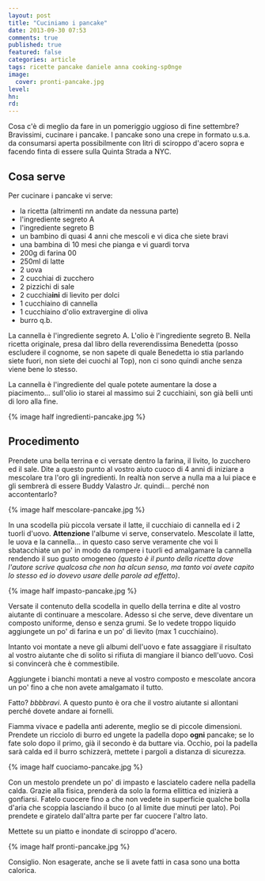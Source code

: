 ```yaml
---
layout: post
title: "Cuciniamo i pancake"
date: 2013-09-30 07:53
comments: true
published: true
featured: false
categories: article
tags: ricette pancake daniele anna cooking-sp0nge
image:
  cover: pronti-pancake.jpg
level:
hn: 
rd: 
---
```


Cosa c'è di meglio da fare in un pomeriggio uggioso di fine settembre?
Bravissimi, cucinare i pancake.
I pancake sono una crepe in formato u.s.a. da consumarsi aperta possibilmente
con litri di sciroppo d'acero sopra e facendo finta di essere sulla Quinta
Strada a NYC.

## Cosa serve

Per cucinare i pancake vi serve:

* la ricetta (altrimenti nn andate da nessuna parte)
* l'ingrediente segreto A
* l'ingrediente segreto B
* un bambino di quasi 4 anni che mescoli e vi dica che siete bravi
* una bambina di 10 mesi che pianga e vi guardi torva
* 200g di farina 00
* 250ml di latte
* 2 uova
* 2 cucchiai di zucchero
* 2 pizzichi di sale
* 2 cucchia**ini** di lievito per dolci
* 1 cucchiaino di cannella
* 1 cucchiaino d'olio extravergine di oliva
* burro q.b.

La cannella è l'ingrediente segreto A. L'olio è l'ingrediente segreto B. Nella
ricetta originale, presa dal libro della reverendissima Benedetta (posso
escludere il cognome, se non sapete di quale Benedetta io stia parlando siete
fuori, non siete dei cuochi al Top), non ci sono quindi anche senza viene bene
lo stesso.

La cannella è l'ingrediente del quale potete aumentare la dose a piacimento...
sull'olio io starei al massimo sui 2 cucchiaini, son già belli unti di loro
alla fine.

{% image half ingredienti-pancake.jpg %}

## Procedimento

Prendete una bella terrina e ci versate dentro la farina, il livito, lo
zucchero ed il sale. Dite a questo punto al vostro aiuto cuoco di 4 anni di
iniziare a mescolare tra l'oro gli ingredienti. In realtà non serve a nulla ma
a lui piace e gli sembrerà di essere Buddy Valastro Jr. quindi... perché non
accontentarlo?

{% image half mescolare-pancake.jpg %}

In una scodella più piccola versate il latte, il cucchiaio di cannella ed i 2
tuorli d'uovo. **Attenzione** l'albume vi serve, conservatelo.
Mescolate il latte, le uova e la cannella... in questo caso serve veramente che
voi li sbatacchiate un po' in modo da rompere i tuorli ed amalgamare la
cannella rendendo il suo gusto omogeneo _(questo è il punto della ricetta dove
l'autore scrive qualcosa che non ha alcun senso, ma tanto voi avete capito lo
stesso ed io dovevo usare delle parole ad effetto)_.

{% image half impasto-pancake.jpg %}

Versate il contenuto della scodella in quello della terrina e dite al vostro
aiutante di continuare a mescolare. Adesso si che serve, deve diventare un
composto uniforme, denso e senza grumi. Se lo vedete troppo liquido aggiungete
un po' di farina e un po' di lievito (max 1 cucchiaino).

Intanto voi montate a neve gli albumi dell'uovo e fate assaggiare il risultato
al vostro aiutante che di solito si rifiuta di mangiare il bianco dell'uovo.
Così si convincerà che è commestibile.

Aggiungete i bianchi montati a neve al vostro composto e mescolate ancora un
po' fino a che non avete amalgamato il tutto.

Fatto? _bbbbravi_. A questo punto è ora che il vostro aiutante si allontani
perché dovete andare ai fornelli.

Fiamma vivace e padella anti aderente, meglio se di piccole dimensioni.
Prendete un ricciolo di burro ed ungete la padella dopo **ogni** pancake; se lo
fate solo dopo il primo, già il secondo è da buttare via. Occhio, poi la
padella sarà calda ed il burro schizzerà, mettete i pargoli a distanza di
sicurezza.

{% image half cuociamo-pancake.jpg %}

Con un mestolo prendete un po' di impasto e lasciatelo cadere nella padella
calda. Grazie alla fisica, prenderà da solo la forma ellittica ed inizierà a
gonfiarsi. Fatelo cuocere fino a che non vedete in superficie qualche bolla
d'aria che scoppia lasciando il buco (o al limite due minuti per lato). Poi
prendete e giratelo dall'altra parte per far cuocere l'altro lato. 

Mettete su un piatto e inondate di sciroppo d'acero.

{% image half pronti-pancake.jpg %}

Consiglio. Non esagerate, anche se li avete fatti in casa sono una botta
calorica.
